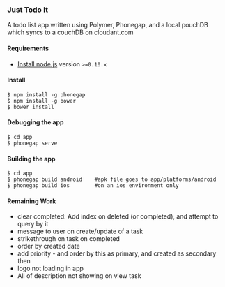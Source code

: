 ### Just Todo It

A todo list app written using Polymer, Phonegap, and a local pouchDB which syncs to a couchDB on cloudant.com

#### Requirements

- [Install node.js](http://nodejs.org/) version `>=0.10.x`
    
#### Install

    $ npm install -g phonegap
    $ npm install -g bower
    $ bower install

#### Debugging the app

    $ cd app
    $ phonegap serve
    
#### Building the app

    $ cd app
    $ phonegap build android    #apk file goes to app/platforms/android
    $ phonegap build ios        #on an ios environment only
    
	  
#### Remaining Work

- clear completed: Add index on deleted (or completed), and attempt to query by it
- message to user on create/update of a task
- strikethrough on task on completed
- order by created date
- add priority - and order by this as primary, and created as secondary then
- logo not loading in app
- All of description not showing on view task

